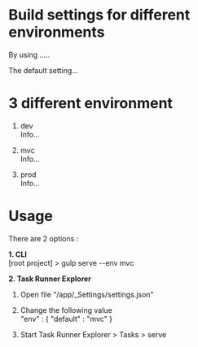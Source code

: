 # Build settings for different environments

By using .....

The default setting...

# 3 different environment

1. dev  
Info...

2. mvc  
Info...

3. prod  
Info...


# Usage 

There are 2 options :  

**1. CLI**  
[root project] > gulp serve --env mvc

**2. Task Runner Explorer** 
  
1. Open file "/app/_Settings/settings.json"

2. Change the following value  
"env" : { "default" : "mvc" }

3. Start Task Runner Explorer > Tasks > serve